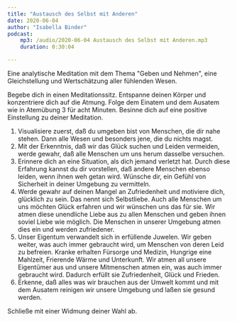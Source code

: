```yaml
---
title: "Austausch des Selbst mit Anderen"
date: 2020-06-04
author: "Isabella Binder"
podcast:
    mp3: /audio/2020-06-04 Austausch des Selbst mit Anderen.mp3
    duration: 0:30:04

---
```


Eine analytische Meditation mit dem Thema "Geben und Nehmen", eine Gleichstellung und Wertschätzung aller fühlenden Wesen.

Begebe dich in einen Meditationssitz. Entspanne deinen Körper und konzentriere dich auf die Atmung. Folge dem Einatem und dem Ausatem wie in Atemübung 3 für acht Minuten.
Besinne dich auf eine positive Einstellung zu deiner Meditation.

1.	Visualisiere zuerst, daß du umgeben bist von Menschen, die dir nahe stehen. Dann alle Wesen und besonders jene, die du nichts magst.
2.	Mit der Erkenntnis, daß wir das Glück suchen und Leiden vermeiden, werde gewahr, daß alle Menschen um uns herum dasselbe versuchen.
3.	Erinnere dich an eine Situation, als dich jemand verletzt hat. Durch diese Erfahrung kannst du dir vorstellen, daß andere Menschen ebenso leiden, wenn ihnen weh getan wird. Wünsche dir, ein Gefühl von Sicherheit in deiner Umgebung zu vermitteln.
4.	Werde gewahr auf deinen Mangel an Zufriedenheit und motiviere dich, glücklich zu sein. Das nennt sich Selbstliebe. Auch alle Menschen um uns möchten Glück erfahren und wir wünschen uns das für sie. Wir atmen diese unendliche Liebe aus zu allen Menschen und geben ihnen soviel Liebe wie möglich. Die Menschen in unserer Umgebung atmen dies ein und werden zufriedener.
5.	Unser Eigentum verwandelt sich in erfüllende Juwelen. Wir geben weiter, was auch immer gebraucht wird, um Menschen von deren Leid zu befreien. Kranke erhalten Fürsorge und Medizin, Hungrige eine Mahlzeit, Frierende Wärme und Unterkunft. Wir atmen all unsere Eigentümer aus und unsere Mitmenschen atmen ein, was auch immer gebraucht wird. Dadurch erfüllt sie Zufriedenheit, Glück und Frieden.
6.	Erkenne, daß alles was wir brauchen aus der Umwelt kommt und mit dem Ausatem reinigen wir unsere Umgebung und laßen sie gesund werden.

Schließe mit einer Widmung deiner Wahl ab.
